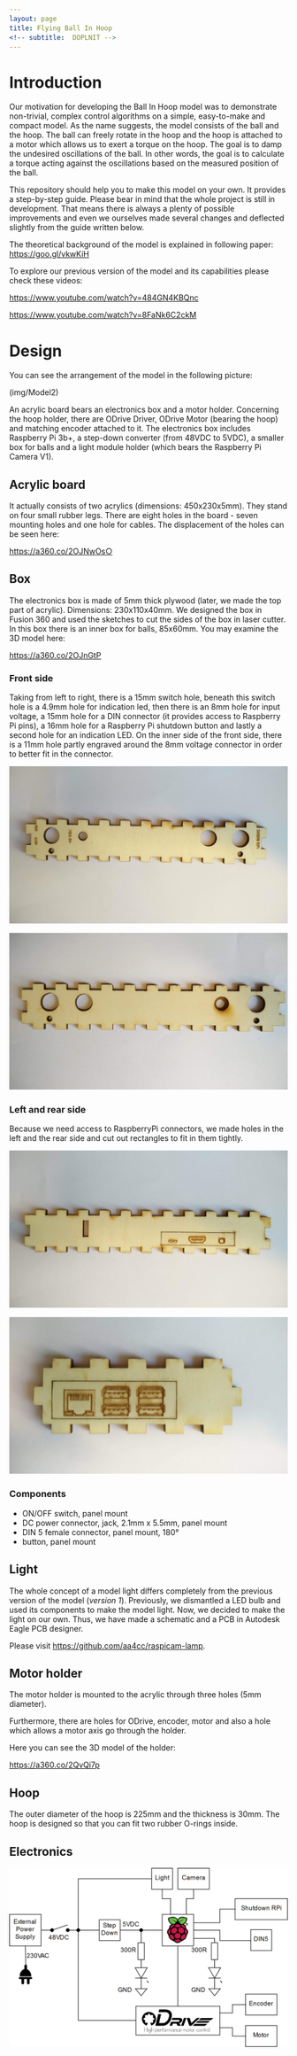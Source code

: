 ```yaml
---
layout: page
title: Flying Ball In Hoop
<!-- subtitle:  DOPLNIT -->
---
```

# Introduction

Our motivation for developing the Ball In Hoop model was to demonstrate non-trivial, complex control algorithms on a simple, easy-to-make and compact model. As the name suggests, the model consists of the ball and the hoop. The ball can freely rotate in the hoop and the hoop is attached to a motor which allows us to exert a torque on the hoop. The goal is to damp the undesired oscillations of the ball. In other words, the goal is to calculate a torque acting against the oscillations based on the measured position of the ball.

This repository should help you to make this model on your own. It provides a step-by-step guide. Please bear in mind that the whole project is still in development. That means there is always a plenty of possible improvements and even we ourselves made several changes and deflected slightly from the guide written below.

The theoretical background of the model is explained in following paper: <https://goo.gl/vkwKiH>

To explore our previous version of the model and its capabilities please check these videos:

<https://www.youtube.com/watch?v=484GN4KBQnc>

<https://www.youtube.com/watch?v=8FaNk6C2ckM>

# Design

You can see the arrangement of the model in the following picture:

(img/Model2)

An acrylic board bears an electronics box and a motor holder. Concerning the hoop holder, there are ODrive Driver, ODrive Motor (bearing the hoop) and matching encoder attached to it. The electronics box includes Raspberry Pi 3b+, a step-down converter (from 48VDC to 5VDC), a smaller box for balls and a light module holder (which bears the Raspberry Pi Camera V1).

## Acrylic board

It actually consists of two acrylics (dimensions: 450x230x5mm). They stand on four small rubber legs. There are eight holes in the board - seven mounting holes and one hole for cables. The displacement of the holes can be seen here:

<https://a360.co/2OJNwOs○>

## Box

The electronics box is made of 5mm thick plywood (later, we made the top part of acrylic). Dimensions: 230x110x40mm. We designed the box in Fusion 360 and used the sketches to cut the sides of the box in laser cutter. In this box there is an inner box for balls, 85x60mm. You may examine the 3D model here:

<https://a360.co/2OJnGtP>

### Front side

Taking from left to right, there is a 15mm switch hole, beneath this switch hole is a 4.9mm hole for indication led, then there is an 8mm hole for input voltage, a 15mm hole for a DIN connector (it provides access to Raspberry Pi pins), a 16mm hole for a Raspberry Pi shutdown button and lastly a second hole for an indication LED. On the inner side of the front side, there is a 11mm hole partly engraved around the 8mm voltage connector in order to better fit in the connector.

![BoxFront1](img/BoxFront1.jpg)

![BoxFront2](img/BoxFront2.jpg)

### Left and rear side

Because we need access to RaspberryPi connectors, we made holes in the left and  the rear side and cut out rectangles to fit in them tightly.

![BoxBack](img/BoxBack.jpg)

![BoxLeft](img/BoxLeft.jpg)

### Components

- ON/OFF switch, panel mount
- DC power connector, jack, 2.1mm x 5.5mm, panel mount
- DIN 5 female connector, panel mount, 180°
- button, panel mount

## Light

The whole concept of a model light differs completely from the previous version of the model (*version 1*). Previously, we dismantled a LED bulb and used its components to make the model light. Now, we decided to make the light on our own. Thus, we have made a schematic and a PCB in Autodesk Eagle PCB designer.

Please visit <https://github.com/aa4cc/raspicam-lamp>.

## Motor holder

The motor holder is mounted to the acrylic through three holes (5mm diameter).

Furthermore, there are holes for ODrive, encoder, motor and also a hole which allows a motor axis go through the holder.

Here you can see the 3D model of the holder:

<https://a360.co/2QvQi7p>

## Hoop

The outer diameter of the hoop is 225mm and the thickness is 30mm. The hoop is designed so that you can fit two rubber O-rings inside.

## Electronics

![ElScheme](img/scheme2.png)

